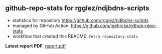## github-repo-stats for rgglez/ndjbdns-scripts

- statistics for repository https://github.com/rgglez/ndjbdns-scripts
- managed by GitHub Action: https://github.com/jgehrcke/github-repo-stats
- workflow that created this README: `fetch-repository-stats`

**Latest report PDF**: [report.pdf](https://github.com/rgglez/rgglez/raw/github-repo-stats/rgglez/ndjbdns-scripts/latest-report/report.pdf)

